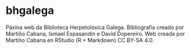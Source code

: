 # bhgalega
Páxina web da Biblioteca Herpetolóxica Galega.
Bibliografía creado por Martiño Cabana, Ismael Espasandín e David Dopereiro.
Web creada por Martiño Cabana en RStudio (R + Markdown)
CC BY-SA 4.0.
